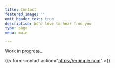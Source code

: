 ```yaml
---
title: Contact
featured_image: ''
omit_header_text: true
description: We'd love to hear from you
type: page
menu: main

---
```



Work in progress...

{{< form-contact action="https://example.com"  >}}
